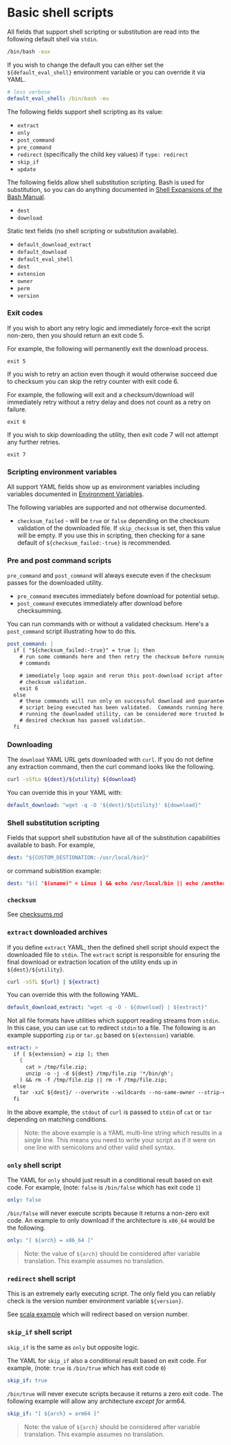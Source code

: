 # Basic shell scripts

All fields that support shell scripting or substitution are read into the
following default shell via `stdin`.

```bash
/bin/bash -eux
```

If you wish to change the default you can either set the `${default_eval_shell}`
environment variable or you can override it via YAML.

```yaml
# less verbose
default_eval_shell: /bin/bash -eu
```

The following fields support shell scripting as its value:

- `extract`
- `only`
- `post_command`
- `pre_command`
- `redirect` (specifically the child key values) if `type: redirect`
- `skip_if`
- `update`

The following fields allow shell substitution scripting.  Bash is used for
substitution, so you can do anything documented in [Shell Expansions of the Bash
Manual][bash].

- `dest`
- `download`

Static text fields (no shell scripting or substitution available).

- `default_download_extract`
- `default_download`
- `default_eval_shell`
- `dest`
- `extension`
- `owner`
- `perm`
- `version`

### Exit codes

If you wish to abort any retry logic and immediately force-exit the script
non-zero, then you should return an exit code 5.

For example, the following will permanently exit the download process.

    exit 5

If you wish to retry an action even though it would otherwise succeed due to
checksum you can skip the retry counter with exit code 6.

For example, the following will exit and a checksum/download will immediately
retry without a retry delay and does not count as a retry on failure.

    exit 6

If you wish to skip downloading the utility, then exit code 7 will not attempt
any further retries.

    exit 7

### Scripting environment variables

All support YAML fields show up as environment variables including variables
documented in [Environment Variables](environment-variables.md).

The following variables are supported and not otherwise documented.

- `checksum_failed` - will be `true` or `false` depending on the checksum
  validation of the downloaded file.  If `skip_checksum` is set, then this value
  will be empty.  If you use this in scripting, then checking for a sane default
  of `${checksum_failed:-true}` is recommended.

### Pre and post command scripts

`pre_command` and `post_command` will always execute even if the checksum passes
for the downloaded utility.

- `pre_command` executes immediately before download for potential setup.
- `post_command` executes immediately after download before checksumming.

You can run commands with or without a validated checksum.  Here's a
`post_command` script illustrating how to do this.

```yaml
post_command: |
  if [ "${checksum_failed:-true}" = true ]; then
    # run some commands here and then retry the checksum before running any more
    # commands

    # immediately loop again and rerun this post-download script after another
    # checksum validation.
    exit 6
  else
    # these commands will run only on successful download and guarantee the
    # script being executed has been validated.  Commands running here, if
    # running the downloaded utility, can be considered more trusted because the
    # desired checksum has passed validation.
  fi
```

### Downloading

The `download` YAML URL gets downloaded with `curl`.  If you do not define any
extraction command, then the curl command looks like the following.

```bash
curl -sSfLo ${dest}/${utility} ${download}
```

You can override this in your YAML with:

```yaml
default_download: "wget -q -O '${dest}/${utility}' ${download}"
```

### Shell substitution scripting

Fields that support shell substitution have all of the substitution capabilities
available to bash.  For example,

```yaml
dest: "${CUSTOM_DESTIONATION:-/usr/local/bin}"
```

or command subistition example:

```yaml
dest: "$([ "$(uname)" = Linux ] && echo /usr/local/bin || echo /another/path)"
```

### `checksum`

See [checksums.md](checksums.md)

### `extract` downloaded archives

If you define `extract` YAML, then the defined shell script should expect the
downloaded file to `stdin`.  The `extract` script is responsible for ensuring
the final download or extraction location of the utility ends up in
`${dest}/${utility}`.

```bash
curl -sSfL ${url} | ${extract}
```

You can override this with the following YAML.

```yaml
default_download_extract: "wget -q -O - ${download} | ${extract}"
```

Not all file formats have utilities which support reading streams from `stdin`.
In this case, you can use `cat` to redirect `stdin` to a file.  The following is
an example supporting `zip` or `tar.gz` based on `${extension}` variable.

```yaml
extract: >
  if [ ${extension} = zip ]; then
    (
      cat > /tmp/file.zip;
      unzip -o -j -d ${dest} /tmp/file.zip '*/bin/gh';
    ) && rm -f /tmp/file.zip || rm -f /tmp/file.zip;
  else
    tar -xzC ${dest}/ --overwrite --wildcards --no-same-owner --strip-components=2 '*/bin/gh';
  fi
```

In the above example, the `stdout` of `curl` is passed to `stdin` of `cat` or
`tar` depending on matching conditions.

> Note: the above example is a YAML multi-line string which results in a single
> line.  This means you need to write your script as if it were on one line with
> semicolons and other valid shell syntax.

### `only` shell script

The YAML for `only` should just result in a conditional result based on exit
code.  For example, (note: `false` is `/bin/false` which has exit code `1`)

```yaml
only: false
```

`/bin/false` will never execute scripts because it returns a non-zero exit code.
An example to only download if the architecture is `x86_64` would be the
following.

```yaml
only: "[ ${arch} = x86_64 ]"
```

> Note: the value of `${arch}` should be considered after variable translation.
> This example assumes no translation.

### `redirect` shell script

This is an extremely early executing script.  The only field you can reliably
check is the version number environment variable `${version}`.

See [scala example][scala] which will redirect based on version number.

### `skip_if` shell script

`skip_if` is the same as `only` but opposite logic.

The YAML for `skip_if` also a conditional result based on exit code.  For
example, (note: `true` is `/bin/true` which has exit code `0`)

```yaml
skip_if: true
```

`/bin/true` will never execute scripts because it returns a zero exit code.  The
following example will allow any architecture _except for_ arm64.

```yaml
skip_if: "[ ${arch} = arm64 ]"
```

> Note: the value of `${arch}` should be considered after variable translation.
> This example assumes no translation.

[bash]: https://www.gnu.org/software/bash/manual/html_node/Shell-Expansions.html
[scala]: examples/scala.yml
